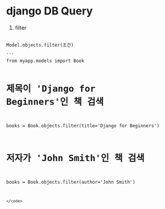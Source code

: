 # django DB Query

1. filter
<code>
Model.objects.filter(조건)
</code>

<code>
```
from myapp.models import Book

# 제목이 'Django for Beginners'인 책 검색
books = Book.objects.filter(title='Django for Beginners')

# 저자가 'John Smith'인 책 검색
books = Book.objects.filter(author='John Smith')
```
</code>


